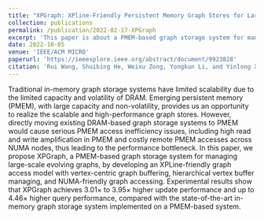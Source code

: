 ```yaml
---
title: "XPGraph: XPline-Friendly Persistent Memory Graph Stores for Large-Scale Evolving Graphs."
collection: publications
permalink: /publication/2022-02-17-XPGraph
excerpt: 'This paper is about a PMEM-based graph storage system for managing large-scale evolving graphs.'
date: 2022-10-05
venue: 'IEEE/ACM MICRO'
paperurl: 'https://ieeexplore.ieee.org/abstract/document/9923828'
citation: 'Rui Wang, Shuibing He, Weixu Zong, Yongkun Li, and Yinlong Xu. "XPGraph: XPline-friendly persistent memory graph stores for large-scale evolving graphs." In 2022 55th IEEE/ACM International Symposium on Microarchitecture (MICRO), pp. 1308-1325. IEEE, 2022.'
---
```


Traditional in-memory graph storage systems have limited scalability due to the limited capacity and volatility of DRAM. Emerging persistent memory (PMEM), with large capacity and non-volatility, provides us an opportunity to realize the scalable and high-performance graph stores. However, directly moving existing DRAM-based graph storage systems to PMEM would cause serious PMEM access inefficiency issues, including high read and write amplification in PMEM and costly remote PMEM accesses across NUMA nodes, thus leading to the performance bottleneck. In this paper, we propose XPGraph, a PMEM-based graph storage system for managing large-scale evolving graphs, by developing an XPLine-friendly graph access model with vertex-centric graph buffering, hierarchical vertex buffer managing, and NUMA-friendly graph accessing. Experimental results show that XPGraph achieves 3.01× to 3.95× higher update performance and up to 4.46× higher query performance, compared with the state-of-the-art in-memory graph storage system implemented on a PMEM-based system.
